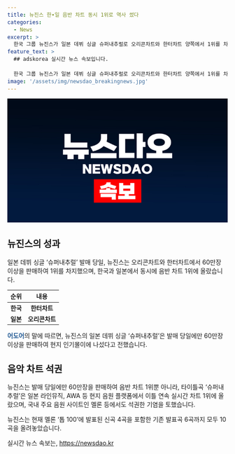```yaml
---
title: 뉴진스 한∙일 음반 차트 동시 1위로 역사 썼다
categories:
  - News
excerpt: >
  한국 그룹 뉴진스가 일본 데뷔 싱글 슈퍼내추럴로 오리콘차트와 한터차트 양쪽에서 1위를 차지했다. 발매 당일에만 60만장 이상을 팔아들며 기록을 세우고, 타이틀곡 또한 현지 음원 플랫폼에서 1위를 하고 있다. 이처럼 한국 그룹의 일본 발표 싱글이 국내 음원 차트에서도 성과를 거뒀다. 뉴진스는 또한 국내 음원 차트에 10곡을 올리며 활발한 활동을 이어가고 있다.
feature_text: >
  ## adskorea 실시간 뉴스 속보입니다.

  한국 그룹 뉴진스가 일본 데뷔 싱글 슈퍼내추럴로 오리콘차트와 한터차트 양쪽에서 1위를 차지했다. 발매 당일에만 60만장 이상을 팔아들며 기록을 세우고, 타이틀곡 또한 현지 음원 플랫폼에서 1위를 하고 있다. 이처럼 한국 그룹의 일본 발표 싱글이 국내 음원 차트에서도 성과를 거뒀다. 뉴진스는 또한 국내 음원 차트에 10곡을 올리며 활발한 활동을 이어가고 있다.
image: '/assets/img/newsdao_breakingnews.jpg'
---
```


<p><img src="/assets/img/newsdao_breakingnews.jpg" alt="adskorea 속보" /></p>

<h2 data-ke-size="size26">뉴진스의 성과</h2>

<p><p data-ke-size="size16">일본 데뷔 싱글 ‘슈퍼내추럴’ 발매 당일, 뉴진스는 오리콘차트와 한터차트에서 60만장 이상을 판매하여 1위를 차지했으며, 한국과 일본에서 동시에 음반 차트 1위에 올랐습니다.<p></p>

<table>
    <thead>
        <tr>
            <th>순위</th>
            <th>내용</th>
        </tr>
    </thead>
    <tbody>
        <tr>
            <td style="text-align: center; height: 17px;"><b>한국</b></td>
            <td style="text-align: center; height: 17px;"><b>한터차트</b></td>
        </tr>
        <tr>
            <td style="text-align: center; height: 17px;"><b>일본</b></td>
            <td style="text-align: center; height: 17px;"><b>오리콘차트</b></td>
        </tr>
    </tbody>
</table>

<p><b><span style="color: #1a5490;">어도어</span></b>의 말에 따르면, 뉴진스의 일본 데뷔 싱글 ‘슈퍼내추럴’은 발매 당일에만 60만장 이상을 판매하여 현지 인기몰이에 나섰다고 전했습니다.</p>

<h2 data-ke-size="size26">음악 차트 석권</h2>

<p><p data-ke-size="size16">뉴진스는 발매 당일에만 60만장을 판매하여 음반 차트 1위뿐 아니라, 타이틀곡 ‘슈퍼내추럴’은 일본 라인뮤직, AWA 등 현지 음원 플랫폼에서 이틀 연속 실시간 차트 1위에 올랐으며, 국내 주요 음원 사이트인 멜론 등에서도 석권한 기염을 토했습니다.<p></p>

<p><p data-ke-size="size16">뉴진스는 현재 멜론 ‘톱 100’에 발표된 신곡 4곡을 포함한 기존 발표곡 6곡까지 모두 10곡을 올려놓았습니다.<p></p>
실시간 뉴스 속보는, <a href="https://newsdao.kr" rel="dofollow">https://newsdao.kr</a>


